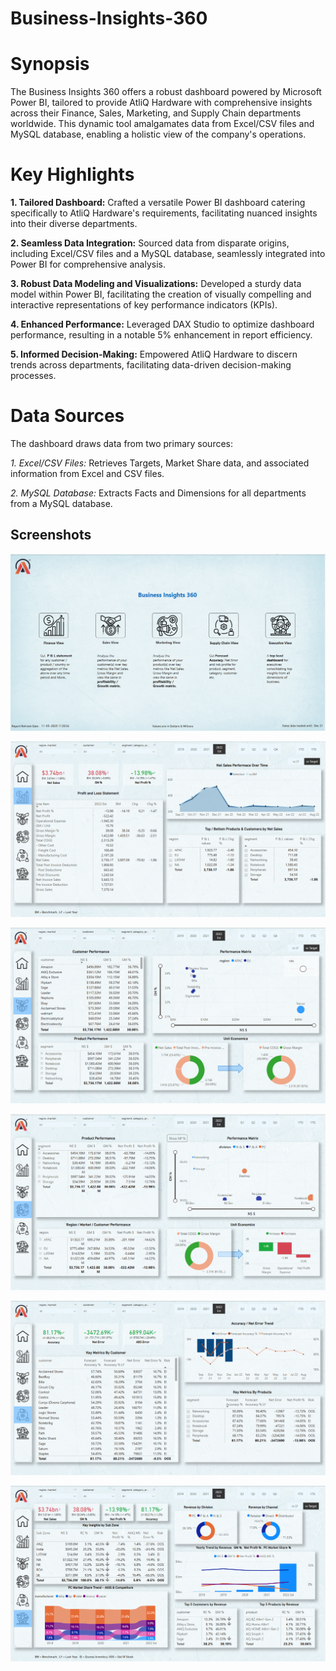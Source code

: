 # Business-Insights-360
# Synopsis

The Business Insights 360 offers a robust dashboard powered by Microsoft Power BI, tailored to provide AtliQ Hardware with comprehensive insights across their Finance, Sales, Marketing, and Supply Chain departments worldwide. This dynamic tool amalgamates data from Excel/CSV files and MySQL database, enabling a holistic view of the company's operations.


# Key Highlights
**1. Tailored Dashboard:**  Crafted a versatile Power BI dashboard catering specifically to AtliQ Hardware's requirements, facilitating nuanced insights into their diverse departments.

**2. Seamless Data Integration:**  Sourced data from disparate origins, including Excel/CSV files and a MySQL database, seamlessly integrated into Power BI for comprehensive analysis.

**3. Robust Data Modeling and Visualizations:**  Developed a sturdy data model within Power BI, facilitating the creation of visually compelling and interactive representations of key performance indicators (KPIs).

**4. Enhanced Performance:**  Leveraged DAX Studio to optimize dashboard performance, resulting in a notable 5% enhancement in report efficiency.

**5. Informed Decision-Making:**  Empowered AtliQ Hardware to discern trends across departments, facilitating data-driven decision-making processes.

# Data Sources
The dashboard draws data from two primary sources:

*1. Excel/CSV Files:* Retrieves Targets, Market Share data, and associated information from Excel and CSV files.

*2. MySQL Database:* Extracts Facts and Dimensions for all departments from a MySQL database.


## Screenshots

![Home](https://github.com/V-i-s-h-n-u-C/Business-Insights-360/blob/main/Home.png)

![finance](https://github.com/V-i-s-h-n-u-C/Business-Insights-360/blob/main/Finance%20View.png)

![sales](https://github.com/V-i-s-h-n-u-C/Business-Insights-360/blob/main/Sales%20View.png)

![marketing](https://github.com/V-i-s-h-n-u-C/Business-Insights-360/blob/main/Marketing%20View.png)

![supply chain](https://github.com/V-i-s-h-n-u-C/Business-Insights-360/blob/main/Supply%20Chain%20View.png)

![Executive View](https://github.com/V-i-s-h-n-u-C/Business-Insights-360/blob/main/Executive%20View.png)

